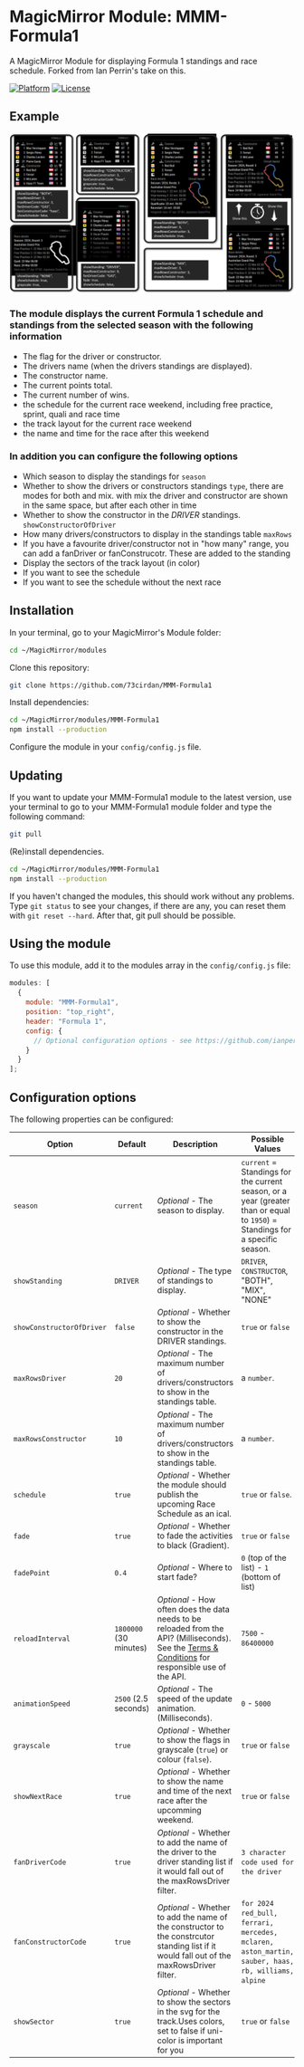 # MagicMirror Module: MMM-Formula1

A MagicMirror Module for displaying Formula 1 standings and race schedule.
Forked from Ian Perrin's take on this.

[![Platform](https://img.shields.io/badge/platform-MagicMirror-informational)](https://MagicMirror.builders)
[![License](https://img.shields.io/badge/license-MIT-informational)](https://raw.githubusercontent.com/73cirdan/MMM-Formula1/master/LICENSE)

## Example

![Example screenshot](screenshot.png)

### The module displays the current Formula 1 schedule and standings from the selected season with the following information

- The flag for the driver or constructor.
- The drivers name (when the drivers standings are displayed).
- The constructor name.
- The current points total.
- The current number of wins.
- the schedule for the current race weekend, including free practice, sprint, quali and race time
- the track layout for the current race weekend
- the name and time for the race after this weekend

### In addition you can configure the following options

- Which season to display the standings for `season`
- Whether to show the drivers or constructors standings `type`, there are modes for both and mix. with mix the driver and constructor are shown in the same space, but after each other in time
- Whether to show the constructor in the _DRIVER_ standings. `showConstructorOfDriver`
- How many drivers/constructors to display in the standings table `maxRows`
- If you have a favourite driver/constructor not in "how many" range, you can add a fanDriver or fanConstrucotr. These are added to the standing
- Display the sectors of the track layout (in color)
- If you want to see the schedule
- If you want to see the schedule without the next race

## Installation

In your terminal, go to your MagicMirror's Module folder:

```bash
cd ~/MagicMirror/modules
```

Clone this repository:

```bash
git clone https://github.com/73cirdan/MMM-Formula1
```

Install dependencies:

```bash
cd ~/MagicMirror/modules/MMM-Formula1
npm install --production
```

Configure the module in your `config/config.js` file.

## Updating

If you want to update your MMM-Formula1 module to the latest version, use your terminal to go to your MMM-Formula1 module folder and type the following command:

```bash
git pull
```

(Re)install dependencies.

```bash
cd ~/MagicMirror/modules/MMM-Formula1
npm install --production
```

If you haven't changed the modules, this should work without any problems.
Type `git status` to see your changes, if there are any, you can reset them with `git reset --hard`. After that, git pull should be possible.

## Using the module

To use this module, add it to the modules array in the `config/config.js` file:

```javascript
modules: [
  {
    module: "MMM-Formula1",
    position: "top_right",
    header: "Formula 1",
    config: {
      // Optional configuration options - see https://github.com/ianperrin/MMM-Formula1#configuration-options
    }
  }
];
```

## Configuration options

The following properties can be configured:

| **Option**        | **Default**            | **Description**                                                                                                                                                                    | **Possible Values**                                                                                                          |
| ----------------- | ---------------------- | ---------------------------------------------------------------------------------------------------------------------------------------------------------------------------------- | ---------------------------------------------------------------------------------------------------------------------------- |
| `season`          | `current`              | _Optional_ - The season to display.                                                                                                                                                | `current` = Standings for the current season, or a year (greater than or equal to `1950`) = Standings for a specific season. |
| `showStanding`            | `DRIVER`               | _Optional_ - The type of standings to display.                                                                                                                                     | `DRIVER`, `CONSTRUCTOR`, "BOTH", "MIX", "NONE"                                                                                                    |
| `showConstructorOfDriver` | `false`                 | _Optional_ - Whether to show the constructor in the DRIVER standings.                                                                                                              | `true` or `false`                                                                                                            |
| `maxRowsDriver`         | `20`                | _Optional_ - The maximum number of drivers/constructors to show in the standings table.                                                                                            | a `number`.                                                                                                       |
| `maxRowsConstructor`         | `10`                | _Optional_ - The maximum number of drivers/constructors to show in the standings table.                                                                                            | a `number`.                                                                                                       |
| `schedule`        | `true`                | _Optional_ - Whether the module should publish the upcoming Race Schedule as an ical.                                                                                              | `true` or `false`.                                                                                                           |
| `fade`            | `true`                 | _Optional_ - Whether to fade the activities to black (Gradient).                                                                                                                   | `true` or `false`                                                                                                            |
| `fadePoint`       | `0.4`                  | _Optional_ - Where to start fade?                                                                                                                                                  | `0` (top of the list) - `1` (bottom of list)                                                                                 |
| `reloadInterval`  | `1800000` (30 minutes) | _Optional_ - How often does the data needs to be reloaded from the API? (Milliseconds). See the [Terms & Conditions](http://ergast.com/mrd/terms/) for responsible use of the API. | `7500` - `86400000`                                                                                                          |
| `animationSpeed`  | `2500` (2.5 seconds)   | _Optional_ - The speed of the update animation. (Milliseconds).                                                                                                                    | `0` - `5000`                                                                                                                 |
| `grayscale`       | `true`                 | _Optional_ - Whether to show the flags in grayscale (`true`) or colour (`false`).                                                                                                  | `true` or `false`                                                                                                            |
| `showNextRace`      | `true`                 | _Optional_ - Whether to show the name and time of the next race after the upcomming weekend.                                                                               | `true` or `false`                                                                                                            |
| `fanDriverCode`      | `true`                 | _Optional_ - Whether to add the name of the driver to the driver standing list if it would fall out of the maxRowsDriver filter.                                                                               | `3 character code used for the driver`                                                                                                            |
| `fanConstructorCode`      | `true`                 | _Optional_ - Whether to add the name of the constructor to the constrcutor standing list if it would fall out of the maxRowsDriver filter.                                                                               | `for 2024 red_bull, ferrari, mercedes, mclaren, aston_martin, sauber, haas, rb, williams, alpine`                                                                                                            |
| `showSector`      | `true`                 | _Optional_ - Whether to show the sectors in the svg for the track.Uses colors, set to false if uni-color is important for you                                                                               | `true` or `false`                                                                                                            |
